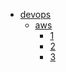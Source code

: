 - [devops]()
  - [aws]()
    - [1](devops/aws/1.md)
    - [2](devops/aws/2.md)
    - [3](devops/aws/3.md)